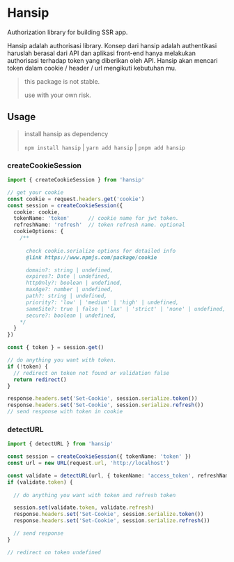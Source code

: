 # Hansip

Authorization library for building SSR app.

Hansip adalah authorisasi library. Konsep dari hansip adalah authentikasi haruslah berasal dari API dan aplikasi front-end hanya melakukan authorisasi terhadap token yang diberikan oleh API. Hansip akan mencari token dalam cookie / header / url mengikuti kebutuhan mu.

>
> this package is not stable.
>
> use with your own risk.
> 

## Usage

>
> install hansip as dependency
>
> `npm install hansip` | `yarn add hansip` | `pnpm add hansip`
>

### createCookieSession

``` ts
import { createCookieSession } from 'hansip'

// get your cookie
const cookie = request.headers.get('cookie')
const session = createCookieSession({
  cookie: cookie,
  tokenName: 'token'      // cookie name for jwt token.
  refreshName: 'refresh'  // token refresh name. optional
  cookieOptions: { 
    /**
      
      check cookie.serialize options for detailed info
      @link https://www.npmjs.com/package/cookie

      domain?: string | undefined,
      expires?: Date | undefined,
      httpOnly?: boolean | undefined,
      maxAge?: number | undefined,
      path?: string | undefined,
      priority?: 'low' | 'medium' | 'high' | undefined,
      sameSite?: true | false | 'lax' | 'strict' | 'none' | undefined,
      secure?: boolean | undefined,
    */
  }
})

const { token } = session.get()

// do anything you want with token.
if (!token) {
  // redirect on token not found or validation false
  return redirect()
}

response.headers.set('Set-Cookie', session.serialize.token())
response.headers.set('Set-Cookie', session.serialize.refresh())
// send response with token in cookie

```

### detectURL

``` ts
import { detectURL } from 'hansip'

const session = createCookieSession({ tokenName: 'token' })
const url = new URL(request.url, 'http://localhost')

const validate = detectURL(url, { tokenName: 'access_token', refreshName: 'refresh_token' })
if (validate.token) {
  
  // do anything you want with token and refresh token

  session.set(validate.token, validate.refresh)
  response.headers.set('Set-Cookie', session.serialize.token())
  response.headers.set('Set-Cookie', session.serialize.refresh())

  // send response
}

// redirect on token undefined
```
